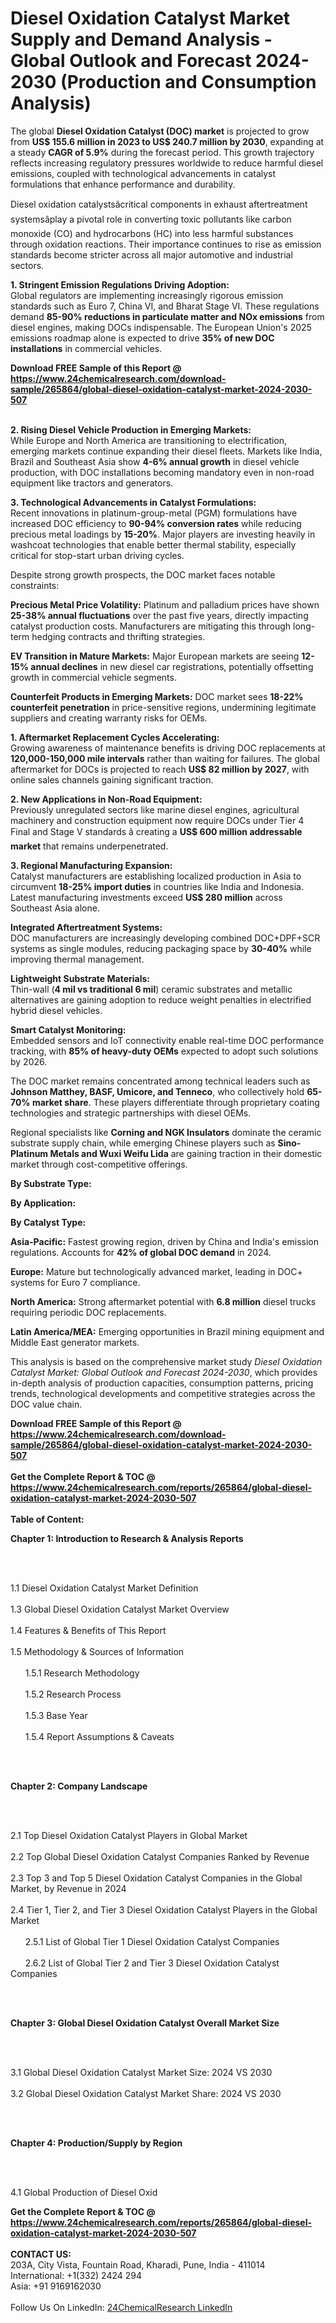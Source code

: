 <h1>Diesel Oxidation Catalyst Market Supply and Demand Analysis - Global Outlook and Forecast 2024-2030 (Production and Consumption Analysis)</h1><p>The global <strong>Diesel Oxidation Catalyst (DOC) market</strong> is projected to grow from <strong>US$ 155.6 million in 2023 to US$ 240.7 million by 2030</strong>, expanding at a steady <strong>CAGR of 5.9%</strong> during the forecast period. This growth trajectory reflects increasing regulatory pressures worldwide to reduce harmful diesel emissions, coupled with technological advancements in catalyst formulations that enhance performance and durability.</p><p>Diesel oxidation catalystsâcritical components in exhaust aftertreatment systemsâplay a pivotal role in converting toxic pollutants like carbon monoxide (CO) and hydrocarbons (HC) into less harmful substances through oxidation reactions. Their importance continues to rise as emission standards become stricter across all major automotive and industrial sectors.</p><p><strong>1. Stringent Emission Regulations Driving Adoption:</strong><br>
Global regulators are implementing increasingly rigorous emission standards such as Euro 7, China VI, and Bharat Stage VI. These regulations demand <strong>85-90% reductions in particulate matter and NOx emissions</strong> from diesel engines, making DOCs indispensable. The European Union's 2025 emissions roadmap alone is expected to drive <strong>35% of new DOC installations</strong> in commercial vehicles.</p><div><b>Download FREE Sample of this Report @ 
            <a href="https://www.24chemicalresearch.com/download-sample/265864/global-diesel-oxidation-catalyst-market-2024-2030-507">
            https://www.24chemicalresearch.com/download-sample/265864/global-diesel-oxidation-catalyst-market-2024-2030-507</a></b></div><br><p><strong>2. Rising Diesel Vehicle Production in Emerging Markets:</strong><br>
While Europe and North America are transitioning to electrification, emerging markets continue expanding their diesel fleets. Markets like India, Brazil and Southeast Asia show <strong>4-6% annual growth</strong> in diesel vehicle production, with DOC installations becoming mandatory even in non-road equipment like tractors and generators.</p><p><strong>3. Technological Advancements in Catalyst Formulations:</strong><br>
Recent innovations in platinum-group-metal (PGM) formulations have increased DOC efficiency to <strong>90-94% conversion rates</strong> while reducing precious metal loadings by <strong>15-20%</strong>. Major players are investing heavily in washcoat technologies that enable better thermal stability, especially critical for stop-start urban driving cycles.</p><p>Despite strong growth prospects, the DOC market faces notable constraints:</p><p><strong>Precious Metal Price Volatility:</strong> Platinum and palladium prices have shown <strong>25-38% annual fluctuations</strong> over the past five years, directly impacting catalyst production costs. Manufacturers are mitigating this through long-term hedging contracts and thrifting strategies.</p><p><strong>EV Transition in Mature Markets:</strong> Major European markets are seeing <strong>12-15% annual declines</strong> in new diesel car registrations, potentially offsetting growth in commercial vehicle segments.</p><p><strong>Counterfeit Products in Emerging Markets:</strong> DOC market sees <strong>18-22% counterfeit penetration</strong> in price-sensitive regions, undermining legitimate suppliers and creating warranty risks for OEMs.</p><p><strong>1. Aftermarket Replacement Cycles Accelerating:</strong><br>
Growing awareness of maintenance benefits is driving DOC replacements at <strong>120,000-150,000 mile intervals</strong> rather than waiting for failures. The global aftermarket for DOCs is projected to reach <strong>US$ 82 million by 2027</strong>, with online sales channels gaining significant traction.</p><p><strong>2. New Applications in Non-Road Equipment:</strong><br>
Previously unregulated sectors like marine diesel engines, agricultural machinery and construction equipment now require DOCs under Tier 4 Final and Stage V standards â creating a <strong>US$ 600 million addressable market</strong> that remains underpenetrated.</p><p><strong>3. Regional Manufacturing Expansion:</strong><br>
Catalyst manufacturers are establishing localized production in Asia to circumvent <strong>18-25% import duties</strong> in countries like India and Indonesia. Latest manufacturing investments exceed <strong>US$ 280 million</strong> across Southeast Asia alone.</p><p><strong>Integrated Aftertreatment Systems:</strong><br>
	DOC manufacturers are increasingly developing combined DOC+DPF+SCR systems as single modules, reducing packaging space by <strong>30-40%</strong> while improving thermal management.</p><p><strong>Lightweight Substrate Materials:</strong><br>
	Thin-wall (<strong>4 mil vs traditional 6 mil</strong>) ceramic substrates and metallic alternatives are gaining adoption to reduce weight penalties in electrified hybrid diesel vehicles.</p><p><strong>Smart Catalyst Monitoring:</strong><br>
	Embedded sensors and IoT connectivity enable real-time DOC performance tracking, with <strong>85% of heavy-duty OEMs</strong> expected to adopt such solutions by 2026.</p><p>The DOC market remains concentrated among technical leaders such as <strong>Johnson Matthey, BASF, Umicore, and Tenneco</strong>, who collectively hold <strong>65-70% market share</strong>. These players differentiate through proprietary coating technologies and strategic partnerships with diesel OEMs.</p><p>Regional specialists like <strong>Corning and NGK Insulators</strong> dominate the ceramic substrate supply chain, while emerging Chinese players such as <strong>Sino-Platinum Metals and Wuxi Weifu Lida</strong> are gaining traction in their domestic market through cost-competitive offerings.</p><p><strong>By Substrate Type:</strong></p><p><strong>By Application:</strong></p><p><strong>By Catalyst Type:</strong></p><p><strong>Asia-Pacific:</strong> Fastest growing region, driven by China and India's emission regulations. Accounts for <strong>42% of global DOC demand</strong> in 2024.</p><p><strong>Europe:</strong> Mature but technologically advanced market, leading in DOC+ systems for Euro 7 compliance.</p><p><strong>North America:</strong> Strong aftermarket potential with <strong>6.8 million</strong> diesel trucks requiring periodic DOC replacements.</p><p><strong>Latin America/MEA:</strong> Emerging opportunities in Brazil mining equipment and Middle East generator markets.</p><p>This analysis is based on the comprehensive market study <em>Diesel Oxidation Catalyst Market: Global Outlook and Forecast 2024-2030</em>, which provides in-depth analysis of production capacities, consumption patterns, pricing trends, technological developments and competitive strategies across the DOC value chain.</p><div><b>Download FREE Sample of this Report @ 
            <a href="https://www.24chemicalresearch.com/download-sample/265864/global-diesel-oxidation-catalyst-market-2024-2030-507">
            https://www.24chemicalresearch.com/download-sample/265864/global-diesel-oxidation-catalyst-market-2024-2030-507</a></b></div><br><div><b>Get the Complete Report & TOC @ 
            <a href="https://www.24chemicalresearch.com/reports/265864/global-diesel-oxidation-catalyst-market-2024-2030-507">
            https://www.24chemicalresearch.com/reports/265864/global-diesel-oxidation-catalyst-market-2024-2030-507</a></b></div><br>
            <b>Table of Content:</b><p><p><strong>Chapter 1: Introduction to Research &amp; Analysis Reports</strong></p><br />
<br />
<p>1.1 Diesel Oxidation Catalyst  Market Definition<br /><br />
1.3 Global Diesel Oxidation Catalyst  Market Overview<br /><br />
1.4 Features &amp; Benefits of This Report<br /><br />
1.5 Methodology &amp; Sources of Information<br /><br />
&nbsp;&nbsp;&nbsp;&nbsp;&nbsp; 1.5.1 Research Methodology<br /><br />
&nbsp;&nbsp;&nbsp;&nbsp;&nbsp; 1.5.2 Research Process<br /><br />
&nbsp;&nbsp;&nbsp;&nbsp;&nbsp; 1.5.3 Base Year<br /><br />
&nbsp;&nbsp;&nbsp;&nbsp;&nbsp; 1.5.4 Report Assumptions &amp; Caveats</p><br />
<br />
<p><strong>Chapter 2: Company Landscape</strong></p><br />
<br />
<p>2.1 Top Diesel Oxidation Catalyst  Players in Global Market<br /><br />
2.2 Top Global Diesel Oxidation Catalyst  Companies Ranked by Revenue<br /><br />
2.3 Top 3 and Top 5 Diesel Oxidation Catalyst  Companies in the Global Market, by Revenue in 2024<br /><br />
2.4 Tier 1, Tier 2, and Tier 3 Diesel Oxidation Catalyst  Players in the Global Market<br /><br />
&nbsp;&nbsp;&nbsp;&nbsp;&nbsp; 2.5.1 List of Global Tier 1 Diesel Oxidation Catalyst  Companies<br /><br />
&nbsp;&nbsp;&nbsp;&nbsp;&nbsp; 2.6.2 List of Global Tier 2 and Tier 3 Diesel Oxidation Catalyst  Companies</p><br />
<br />
<p><strong>Chapter 3: Global Diesel Oxidation Catalyst  Overall Market Size</strong></p><br />
<br />
<p>3.1 Global Diesel Oxidation Catalyst  Market Size: 2024 VS 2030<br /><br />
3.2 Global Diesel Oxidation Catalyst  Market Share: 2024 VS 2030</p><br />
<br />
<p><strong>Chapter 4: Production/Supply by Region</strong></p><br />
<br />
<p>4.1 Global Production of Diesel Oxid</p><div><b>Get the Complete Report & TOC @ 
            <a href="https://www.24chemicalresearch.com/reports/265864/global-diesel-oxidation-catalyst-market-2024-2030-507">
            https://www.24chemicalresearch.com/reports/265864/global-diesel-oxidation-catalyst-market-2024-2030-507</a></b></div><br><b>CONTACT US:</b><br>
            203A, City Vista, Fountain Road, Kharadi, Pune, India - 411014<br>
            International: +1(332) 2424 294<br>
            Asia: +91 9169162030 <br><br>
            Follow Us On LinkedIn: <a href="https://www.linkedin.com/company/24chemicalresearch/">24ChemicalResearch LinkedIn</a>